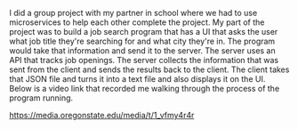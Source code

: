 I did a group project with my partner in school where we had to use microservices to help each other complete the project. My part of the project was to build a job search program that has a UI that asks the user what job title they're searching for and what city they're in. The program would take that information and send it to the server. The server uses an API that tracks job openings. The server collects the information that was sent from the client and sends the results back to the client. The client takes that JSON file and turns it into a text file and also displays it on the UI. Below is a video link that recorded me walking through the process of the program running.

https://media.oregonstate.edu/media/t/1_vfmy4r4r
